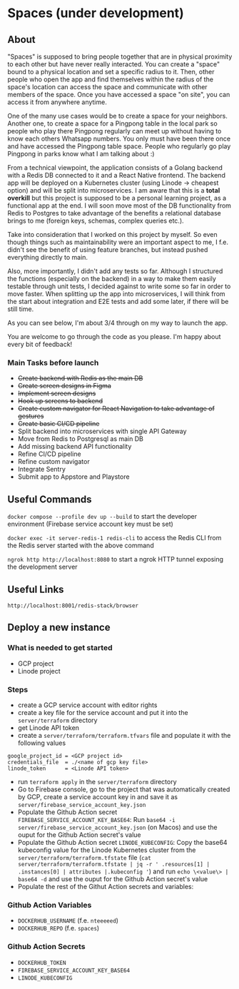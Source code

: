 # Spaces (under development)

## About

"Spaces" is supposed to bring people together that are in physical proximity to each other but have never really interacted. You can create a "space" bound to a physical location and set a specific radius to it. Then, other people who open the app and find themselves within the radius of the space's location can access the space and communicate with other members of the space. Once you have accessed a space "on site", you can access it from anywhere anytime.

One of the many use cases would be to create a space for your neighbors. Another one, to create a space for a Pingpong table in the local park so people who play there Pingpong regularly can meet up without having to know each others Whatsapp numbers. You only must have been there once and have accessed the Pingpong table space. People who regularly go play Pingpong in parks know what I am talking about :)

From a technical viewpoint, the application consists of a Golang backend with a Redis DB connected to it and a React Native frontend. The backend app will be deployed on a Kubernetes cluster (using Linode -> cheapest option) and will be split into microservices. I am aware that this is a **total overkill** but this project is supposed to be a personal learning project, as a functional app at the end. I will soon move most of the DB functionality from Redis to Postgres to take advantage of the benefits a relational database brings to me (foreign keys, schemas, complex queries etc.).

Take into consideration that I worked on this project by myself. So even though things such as maintainability were an important aspect to me, I f.e. didn't see the benefit of using feature branches, but instead pushed everything directly to main.

Also, more importantly, I didn't add any tests so far. Although I structured the functions (especially on the backend) in a way to make them easily testable through unit tests, I decided against to write some so far in order to move faster. When splitting up the app into microservices, I will think from the start about integration and E2E tests and add some later, if there will be still time.

As you can see below, I'm about 3/4 through on my way to launch the app.

You are welcome to go through the code as you please. I'm happy about every bit of feedback!

### Main Tasks before launch

* <s>Create backend with Redis as the main DB</s>
* <s>Create screen designs in Figma</s>
* <s>Implement screen designs</s>
* <s>Hook up screens to backend</s>
* <s>Create custom navigator for React Navigation to take advantage of gestures</s>
* <s>Create basic CI/CD pipeline</s>
* Split backend into microservices with single API Gateway
* Move from Redis to Postgresql as main DB
* Add missing backend API functionality
* Refine CI/CD pipeline
* Refine custom navigator
* Integrate Sentry
* Submit app to Appstore and Playstore

## Useful Commands

`docker compose --profile dev up --build` to start the developer environment (Firebase service account key must be set)

`docker exec -it server-redis-1 redis-cli` to access the Redis CLI from the Redis server started with the above command

`ngrok http http://localhost:8080` to start a ngrok HTTP tunnel exposing the development server

## Useful Links

`http://localhost:8001/redis-stack/browser`

## Deploy a new instance

### What is needed to get started

* GCP project
* Linode project

### Steps

* create a GCP service account with editor rights
* create a key file for the service account and put it into the `server/terraform` directory
* get Linode API token
* create a `server/terraform/terraform.tfvars` file and populate it with the following values

```properties
google_project_id = <GCP project id>
credentials_file  = ./<name of gcp key file>
linode_token      = <Linode API token>
```

* run `terraform apply` in the `server/terraform` directory
* Go to Firebase console, go to the project that was automatically created by GCP, create a service account key in and save it as `server/firebase_service_account_key.json`
* Populate the Github Action secret `FIREBASE_SERVICE_ACCOUNT_KEY_BASE64`: Run `base64 -i server/firebase_service_account_key.json` (on Macos) and use the ouput for the Github Action secret's value
* Populate the Github Action secret `LINODE_KUBECONFIG`: Copy the base64 kubeconfig value for the Linode Kubernetes cluster from the `server/terraform/terraform.tfstate` file (`cat server/terraform/terraform.tfstate | jq -r ' .resources[1] | .instances[0] | attributes |.kubeconfig '`) and run `echo \<value\> | base64 -d` and use the ouput for the Github Action secret's value
* Populate the rest of the Githut Action secrets and variables:

### Github Action Variables

* `DOCKERHUB_USERNAME` (f.e. `nteeeeed`)
* `DOCKERHUB_REPO` (f.e. `spaces`)

### Github Action Secrets

* `DOCKERHUB_TOKEN`
* `FIREBASE_SERVICE_ACCOUNT_KEY_BASE64`
* `LINODE_KUBECONFIG`
